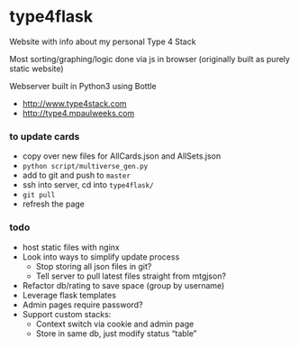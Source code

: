 # type4flask

Website with info about my personal Type 4 Stack

Most sorting/graphing/logic done via js in browser (originally built as purely static website)

Webserver built in Python3 using Bottle

- http://www.type4stack.com
- http://type4.mpaulweeks.com

### to update cards

- copy over new files for AllCards.json and AllSets.json
- ```python script/multiverse_gen.py```
- add to git and push to `master`
- ssh into server, cd into `type4flask/`
- `git pull`
- refresh the page

### todo

- host static files with nginx
- Look into ways to simplify update process
  - Stop storing all json files in git?
  - Tell server to pull latest files straight from mtgjson?
- Refactor db/rating to save space (group by username)
- Leverage flask templates
- Admin pages require password?
- Support custom stacks:
    - Context switch via cookie and admin page
    - Store in same db, just modify status “table”
